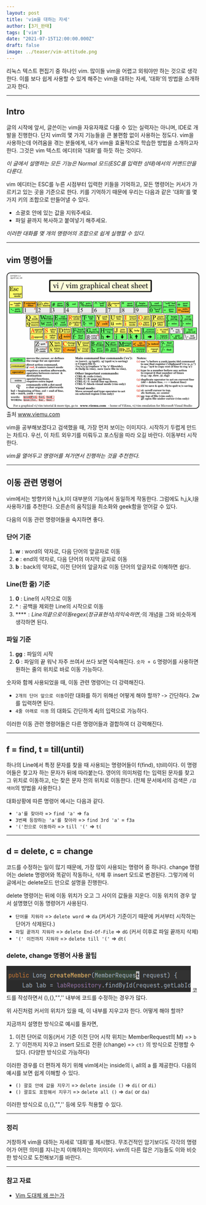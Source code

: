 ```yaml
---
layout: post  
title: 'vim을 대하는 자세'
author: [3기_완태]
tags: ['vim']
date: "2021-07-15T12:00:00.000Z"
draft: false
image: ../teaser/vim-attitude.png
---
```

리눅스 텍스트 편집기 중 하나인 vim. 많이들 vim을 어렵고 외워야만 하는 것으로 생각한다. 이를 보다 쉽게 사용할 수 있게 해주는 vim을 대하는 자세, '대화'의 방법을 소개하고자 한다.

<!-- end -->

---

## Intro

글의 시작에 앞서, 글쓴이는 vim을 자유자재로 다룰 수 있는 실력자는 아니며, IDE로 개발을 진행한다. 단지 vim의 몇 가지 기능들을 큰 불편함 없이 사용하는 정도다. vim을 사용하는데 어려움을 겪는 분들에게, 내가 vim을 효율적으로 학습한 방법을 소개하고자 한다. 그것은 vim 텍스트 에디터와 '대화'를 하듯 하는 것이다. 

*이 글에서 설명하는 모든 기능은 Normal 모드(ESC를 입력한 상태)에서의 커맨드만을 다룬다.*

vim 에디터는 ESC를 누른 시점부터 입력한 키들을 기억하고, 모든 명령어는 커서가 가르키고 있는 곳을 기준으로 한다. 키를 기억하기 때문에 우리는 다음과 같은 '대화'를 몇 가지 키의 조합으로 만들어낼 수 있다.
- 소괄호 안에 있는 값을 지워주세요.
- 파일 끝까지 복사하고 붙여넣기 해주세요.

*이러한 대화를 몇 개의 명령어의 조합으로 쉽게 실행할 수 있다.*

---

## vim 명령어들

![vim-chart](../images/2021-07-14-vim-attitude-1.png)
출처 www.viemu.com

vim을 공부해보겠다고 검색했을 때, 가장 먼저 보이는 이미지다. 시작하기 두렵게 만드는 차트다. 우선, 이 차트 외우기를 미뤄두고 포스팅을 따라 오길 바란다. 이동부터 시작한다.

*vim을 열어두고 명령어를 쳐가면서 진행하는 것을 추천한다.*

---

## 이동 관련 명령어

vim에서는 방향키와 h,j,k,l이 대부분의 기능에서 동일하게 작동한다. 그럼에도 h,j,k,l을 사용하기를 추천한다. 오른손의 움직임을 최소화와 geek함을 얻어갈 수 있다.

다음의 이동 관련 명령어들을 숙지하면 좋다.

### 단어 기준
1. **w** : word의 약자로, 다음 단어의 앞글자로 이동
2. **e** : end의 약자로, 다음 단어의 마지막 글자로 이동 
3. **b** : back의 약자로, 이전 단어의 앞글자로 이동
단어의 앞글자로 이해하면 쉽다.

### Line(한 줄) 기준
1. **0** : Line의 시작으로 이동
2. **^** : 공백을 제외한 Line의 시작으로 이동
3. **$** : Line의 끝으로 이동
regex(정규 표현식)의 익숙하면, ^,$의 개념을 그와 비슷하게 생각하면 된다.
   
### 파일 기준
1. **gg** : 파일의 시작
2. **G** : 파일의 끝
워낙 자주 쓰여서 쓰다 보면 익숙해진다. `숫자 + G` 명령어를 사용하면 원하는 줄의 위치로 바로 이동 가능하다.

숫자와 함께 사용되었을 때, 이동 관련 명령어는 더 강력해진다.

- `2개의 단어 앞으로 이동`이란 대화를 하기 위해선 어떻게 해야 할까?
-> 간단하다. 2w를 입력하면 된다.
- `4줄 아래로 이동` 의 대화도 간단하게 4j의 입력으로 가능하다.

이러한 이동 관련 명령어들은 다른 명령어들과 결합하여 더 강력해진다.

---

## f = find, t = till(until)

하나의 Line에서 특정 문자를 찾을 때 사용되는 명령어들이 f(find), t(till)이다. 이 명령어들은 찾고자 하는 문자가 뒤에 따라붙는다. 영어의 의미처럼 f는 입력된 문자를 찾고 그 위치로 이동하고, t는 찾은 문자 전의 위치로 이동한다. (전체 문서에서의 검색은 `/검색어`의 방법을 사용한다.)

대화상황에 따른 명령어 예시는 다음과 같다.
- `'a'를 찾아라` => `find 'a'` => `fa`
- `3번째 등장하는 'a'를 찾아라` => `find 3rd 'a'` = `f3a`
- `'('전으로 이동하라` =>  `till '('` => `t(`

---

## d = delete, c = change
코드를 수정하는 일이 많기 때문에, 가장 많이 사용되는 명령어 중 하나다. change 명령어는 delete 명령어와 똑같이 작동하나, 삭제 후 insert 모드로 변경된다. 그렇기에 이 글에서는 delete모드 만으로 설명을 진행한다.

delete 명령어는 뒤에 이동 위치가 오고 그 사이의 값들을 지운다. 이동 위치의 경우 앞서 설명했던 이동 명령어가 사용된다.

- `단어를 지워라` => `delete word` => `da` (커서가 기준이기 때문에 커서부터 시작하는 단어가 삭제된다.)
- `파일 끝까지 지워라` => `delete End-Of-File` => `dG` (커서 이후로 파일 끝까지 삭제)
- `'(' 이전까지 지워라` => `delete till '('` => `dt(`
  
### delete, change 명령어 사용 꿀팁
![vim-delete-cursor](../images/2021-07-14-vim-attitude-2.png)
코드를 작성하면서 (),{},"",'' 내부에 코드를 수정하는 경우가 많다.

위 사진처럼 커서의 위치가 있을 때, 이 내부를 지우고자 한다. 어떻게 해야 할까?

지금까지 설명한 방식으로 예시를 들자면,
1. 이전 단어로 이동(커서 기준 이전 단어 시작 위치는 MemberRequest의 M) => `b`
2. ')' 이전까지 지우고 insert 모드로 전환 (change) => `ct)` 
의 방식으로 진행할 수 있다. (다양한 방식으로 가능하다)
   
이러한 경우를 더 편하게 하기 위해 vim에서는 inside의 i, all의 a 를 제공한다. 다음의 예시를 보면 쉽게 이해할 수 있다.
- `() 괄호 안에 값을 지우기` => `delete inside ()` => `di(` or `di)`
- `() 괄호도 포함해서 지우기` => `delete all ()` => `da(` or `da)`

이러한 방식으로 (),{},"",'' 등에 모두 적용할 수 있다.

---

### 정리
거창하게 vim을 대하는 자세로 '대화'를 제시했다. 무조건적인 암기보다도 각각의 명령어가 어떤 의미를 지니는지 이해하자는 의미이다. vim의 다른 많은 기능들도 이와 비슷한 방식으로 도전해보기를 바란다.

---

### 참고 자료
- [Vim 도대체 왜 쓰는가](https://bengi.kr/1349)

